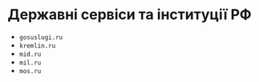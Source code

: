 # Державні сервіси та інституції РФ

- `gosuslugi.ru`
- `kremlin.ru`
- `mid.ru`
- `mil.ru`
- `mos.ru`
